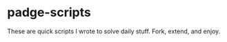 padge-scripts
=============

These are quick scripts I wrote to solve daily stuff.  Fork, extend, and enjoy.
